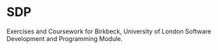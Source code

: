 # SDP
Exercises and Coursework for Birkbeck, University of London Software Development and Programming Module.
